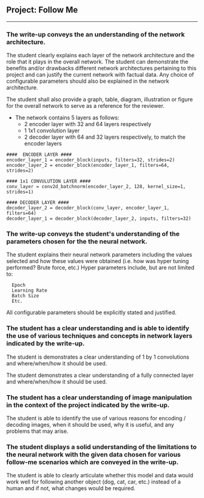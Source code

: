 ## Project: Follow Me
---

### The write-up conveys the an understanding of the network architecture.

The student clearly explains each layer of the network architecture and the role that it plays in the overall network. The student can demonstrate the benefits and/or drawbacks different network architectures pertaining to this project and can justify the current network with factual data. Any choice of configurable parameters should also be explained in the network architecture.

The student shall also provide a graph, table, diagram, illustration or figure for the overall network to serve as a reference for the reviewer.

  * The network contains 5 layers as follows:
    * 2 encoder layer with 32 and 64 layers respectively
    * 1 1x1 convolution layer
    * 2 decoder layer with 64 and 32 layers respectively, to match the encoder layers

  ```
  ####  ENCODER LAYER ####
  encoder_layer_1 = encoder_block(inputs, filters=32, strides=2)
  encoder_layer_2 = encoder_block(encoder_layer_1, filters=64, strides=2)

  #### 1x1 CONVULUTION LAYER ####
  conv_layer = conv2d_batchnorm(encoder_layer_2, 128, kernel_size=1, strides=1)

  #### DECODER LAYER ####
  decoder_layer_2 = decoder_block(conv_layer, encoder_layer_1, filters=64)
  decoder_layer_1 = decoder_block(decoder_layer_2, inputs, filters=32)

  ```

### The write-up conveys the student's understanding of the parameters chosen for the the neural network.

The student explains their neural network parameters including the values selected and how these values were obtained (i.e. how was hyper tuning performed? Brute force, etc.) Hyper parameters include, but are not limited to:

      Epoch
      Learning Rate
      Batch Size
      Etc.

  All configurable parameters should be explicitly stated and justified.     

### The student has a clear understanding and is able to identify the use of various techniques and concepts in network layers indicated by the write-up.

The student is demonstrates a clear understanding of 1 by 1 convolutions and where/when/how it should be used.

The student demonstrates a clear understanding of a fully connected layer and where/when/how it should be used.

### The student has a clear understanding of image manipulation in the context of the project indicated by the write-up.

The student is able to identify the use of various reasons for encoding / decoding images, when it should be used, why it is useful, and any problems that may arise.

### The student displays a solid understanding of the limitations to the neural network with the given data chosen for various follow-me scenarios which are conveyed in the write-up.

The student is able to clearly articulate whether this model and data would work well for following another object (dog, cat, car, etc.) instead of a human and if not, what changes would be required.

